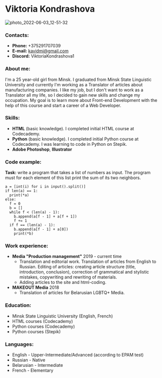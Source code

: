 # Viktoria Kondrashova
![photo_2022-06-03_12-51-32](https://user-images.githubusercontent.com/106308348/171850105-9a3a3d38-5a15-49c2-8385-bb781440a574.jpg)
### Contacts:
* **Phone:** +375291707039
* **E-mail:** kavidmi@gmail.com
* **Discord:** ViktoriaKondrashova1
### About me:
I'm a 25 year-old girl from Minsk. I graduated from Minsk State Linguistic University and currently I'm working as a Translator of articles about manufacturing companies. I like my job, but I don't want to work as a Translator all my life, so I decided to gain new skills and change my occupation.
My goal is to learn more about Front-end Development with the help of this course and start a career of a Web Developer.
### Skills:
* **HTML** (basic knowledge). I completed initial HTML course at Codecademy.
* **Python** (basic knowledge). I completed initial Python course at Codecademy. I was learning to code in Python on Stepik.
* **Adobe Photoshop**, **Illustrator**
### Code example:
**Task:** write a program that takes a list of numbers as input. The program must for each element of this list print the sum of its two neighbors.
```
a = [int(i) for i in input().split()]
if len(a) == 1:
  print(*a)
else:  
  f = 0
  b = []
  while f < (len(a) - 1):
    b.append(a[f - 1] + a[f + 1])
    f += 1
  if f == (len(a) - 1):
    b.append(a[f - 1] + a[0])
    print(*b)
```
### Work experience:
* **Media "Production management"**
2019 - current time
    + Translation and editorial work. Translation of articles from English to Russian. Editing of articles: creating article structure (title, introduction, conclusion), correction of grammatical and stylistic mistakes, copywriting and rewriting of materials.
    + Adding articles to the site and html-coding.
* **MAKEOUT Media** 2018
    + Translation of articles for Belarusian LGBTQ+ Media.
### Education:
* Minsk State Linguistic University (English, French)
* HTML courses (Codecademy)
* Python courses (Codecademy)
* Python courses (Stepik)
### Languages:
* English - Upper-Intermediate/Advanced (according to EPAM test)
* Russian - Native
* Belarusian - Intermediate
* French - Elementary


